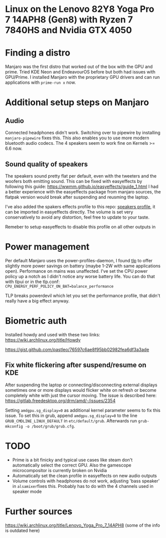 # Linux on the Lenovo 82Y8 Yoga Pro 7 14APH8 (Gen8) with Ryzen 7 7840HS and Nvidia GTX 4050

# Finding a distro
Manjaro was the first distro that worked out of the box with the GPU and prime. Tried KDE Neon and EndeavourOS before but
both had issues with GPU/Prime. I installed Manjaro with the proprietary GPU drivers and can run applications with 
`prime-run x` now.

# Additional setup steps on Manjaro
## Audio
Connected headphones didn't work. Switching over to pipewire by installing `manjaro-pipewire` fixes this. This also enables you to use more modern bluetooth audio codecs. The 4 speakers seem to work fine on Kernels >= 6.6 now.

## Sound quality of speakers
The speakers sound pretty flat per default, even with the tweeters and the woofers both emitting sound. This can be fixed with easyeffects by following this guide: https://wwmm.github.io/easyeffects/guide_1.html I had a better experience with the easyeffects package from manjaro sources, the flatpak version would break after suspending and reusming the laptop.

I've also added the spakers effects profile to this repo: [speakers profile](./easyeffects/Speakers.json), it can be imported in easyeffects directly. The volume is set very conservatively to avoid any distortion, feel free to update to your taste.

Remeber to setup easyeffects to disable this profile on all other outputs in 

# Power management
Per default Manjaro uses the power-profiles-daemon, I found [tlp](https://linrunner.de/tlp/index.html) to offer slightly more
power savings on battery (maybe 1-2W with same applications open). Performance on mains was unaffected. I've set the CPU power policy up a notch as I didn't notice any worse battery life. You can do that with tlpui or in the tlp.conf: `CPU_ENERGY_PERF_POLICY_ON_BAT=balance_performance` 

TLP breaks powerdevil which let you set the performance profile, that didn't really have a big effect anyway.

# Biometric auth

Installed howdy and used with these two links: https://wiki.archlinux.org/title/Howdy

https://gist.github.com/pastleo/76597c6ae8f95bb02982fea6df3a3ade

## Fix white flickering after suspend/resume on KDE
After suspending the laptop or connecting/disconnecting external displays sometimes one or more displays would flicker white on refresh or become completely white with just the cursor moving. The issue is described here: https://gitlab.freedesktop.org/drm/amd/-/issues/2354

Setting `amdgpu.sg_display=0` as additional kernel parameter seems to fix this issue. To set this in grub, append `amdgpu.sg_display=0` to the line `GRUB_CMDLINE_LINUX_DEFAULT` in `etc/default/grub`. Afterwards run `grub-mkconfig -o /boot/grub/grub.cfg`.

# TODO
- Prime is a bit finicky and typical use cases like steam don't automatically select the correct GPU. Also the gamescope microcompositor is currently broken on Nvidia
- Automatically set the clean profile in easyeffects on new audio outputs
- Volume controls with headphones do not work, adjusting 'bass speaker' in `alsamixer`fixes this. Probably has to do with the 4 channels used in speaker mode
  
# Further sources

https://wiki.archlinux.org/title/Lenovo_Yoga_Pro_7_14APH8 (some of the info is outdated here)
